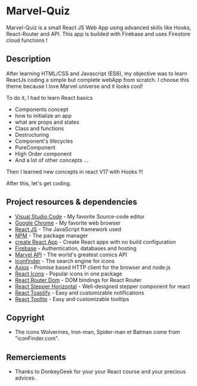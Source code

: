 # Marvel-Quiz

Marvel-Quiz is a small React JS Web App using advanced skills like Hooks, React-Router and API. This app is builded with Firebase and uses Firestore cloud functions !

## Description

After learning HTML/CSS and Javascript (ES6), 
my objective was to learn ReactJs coding a simple but complete webApp from scratch.
I choose this theme because I love Marvel universe and it looks cool!

To do it, I had to learn React basics
* Components concept
* how to initialize an app
* what are props and states
* Class and functions
* Destructuring
* Component's lifecycles
* PureComponent
* High Order component
* And a lot of other concepts ...

Then I learned new concepts in react V17 with Hooks !!!

After this, let's get coding.

## Project resources & dependencies

* [Visual Studio Code](https://code.visualstudio.com/) - My favorite Source-code editor
* [Google Chrome](https://www.google.com/chrome/) - My favorite web browser
* [React JS](https://fr.reactjs.org/docs/getting-started.html) - The JavaScript framework used
* [NPM](https://www.npmjs.com/) - The package manager
* [create React App](https://github.com/facebook/create-react-app) - Create React apps with no build configuration
* [Firebase](https://firebase.google.com/docs) - Authentication, databases and hosting
* [Marvel API](https://developer.marvel.com/) - The world's greatest comics API
* [Iconfinder](https://www.iconfinder.com/) - The search engine for icons
* [Axios](https://www.npmjs.com/package/axios) - Promise based HTTP client for the browser and node.js
* [React Icons](https://www.npmjs.com/package/react-icons) - Popular icons in one package
* [React Router Dom](https://www.npmjs.com/package/react-router-dom) - DOM bindings for React Router
* [React Stepper Horizontal](https://www.npmjs.com/package/stepper-horizontal) - Well-designed stepper component for react
* [React Toastify](https://www.npmjs.com/package/stepper-horizontal) - Easy and customizable notifications
* [React Tooltip](https://www.npmjs.com/package/react-tooltip) - Easy and customizable tooltips

## Copyright

* The icons Wolverines, Iron-man, Spider-man et Batman come from "iconFinder.com".

## Remerciements

* Thanks to DonkeyGeek for your your React course and your precious advices.
